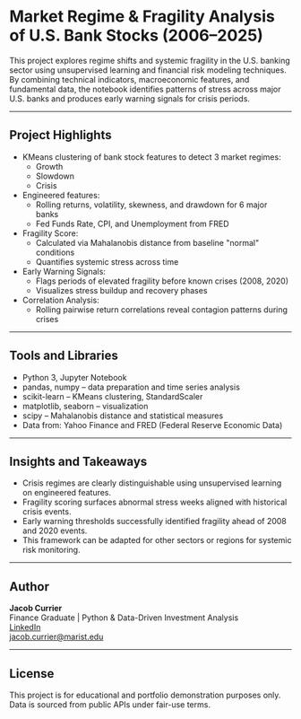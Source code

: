 # Market Regime & Fragility Analysis of U.S. Bank Stocks (2006–2025)

This project explores regime shifts and systemic fragility in the U.S. banking sector using unsupervised learning and financial risk modeling techniques. By combining technical indicators, macroeconomic features, and fundamental data, the notebook identifies patterns of stress across major U.S. banks and produces early warning signals for crisis periods.

---

## Project Highlights

- KMeans clustering of bank stock features to detect 3 market regimes:
  - Growth
  - Slowdown
  - Crisis
- Engineered features:
  - Rolling returns, volatility, skewness, and drawdown for 6 major banks
  - Fed Funds Rate, CPI, and Unemployment from FRED
- Fragility Score:
  - Calculated via Mahalanobis distance from baseline "normal" conditions
  - Quantifies systemic stress across time
- Early Warning Signals:
  - Flags periods of elevated fragility before known crises (2008, 2020)
  - Visualizes stress buildup and recovery phases
- Correlation Analysis:
  - Rolling pairwise return correlations reveal contagion patterns during crises

---

## Tools and Libraries

- Python 3, Jupyter Notebook  
- pandas, numpy – data preparation and time series analysis  
- scikit-learn – KMeans clustering, StandardScaler  
- matplotlib, seaborn – visualization  
- scipy – Mahalanobis distance and statistical measures  
- Data from: Yahoo Finance and FRED (Federal Reserve Economic Data)

---

## Insights and Takeaways

- Crisis regimes are clearly distinguishable using unsupervised learning on engineered features.
- Fragility scoring surfaces abnormal stress weeks aligned with historical crisis events.
- Early warning thresholds successfully identified fragility ahead of 2008 and 2020 events.
- This framework can be adapted for other sectors or regions for systemic risk monitoring.

---

## Author

**Jacob Currier**  
Finance Graduate | Python & Data-Driven Investment Analysis  
[LinkedIn](https://www.linkedin.com/in/jacob-currier10/)  
jacob.currier@marist.edu

---

## License

This project is for educational and portfolio demonstration purposes only. Data is sourced from public APIs under fair-use terms.
